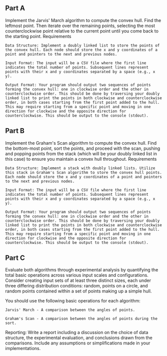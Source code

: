 ## Part A

 Implement the Jarvis' March algorithm to compute the convex hull. Find the leftmost point. Then iterate over the remaining points, selecting the most counterclockwise point relative to the current point until you come back to the starting point.
Requirements

    Data Structure: Implement a doubly linked list to store the points of the convex hull. Each node should store the x and y coordinates of a point and pointers to the next and previous nodes. 

    Input Format: The input will be a CSV file where the first line indicates the total number of points. Subsequent lines represent points with their x and y coordinates separated by a space (e.g., x y).

    Output Format: Your program should output two sequences of points forming the convex hull: one in clockwise order and the other in counterclockwise order. This should be done by traversing your doubly linked list to print the points in both clockwise and counterclockwise order, in both cases starting from the first point added to the hull. This may require starting from a specific point and moving in one direction for clockwise and the opposite direction for counterclockwise. This should be output to the console (stdout).

## Part B

 Implement the Graham's Scan algorithm to compute the convex hull. Find the bottom-most point, sort the points, and proceed with the scan, pushing and popping points from the stack (which will be your doubly linked list in this case) to ensure you maintain a convex hull throughout.
Requirements

    Data Structure: Implement a stack with doubly linked lists. Utilize this stack in Graham's Scan algorithm to store the convex hull points. Each node should store the x and y coordinates of a point and pointers to the next and previous nodes. 

    Input Format: The input will be a CSV file where the first line indicates the total number of points. Subsequent lines represent points with their x and y coordinates separated by a space (e.g., x y).

    Output Format: Your program should output two sequences of points forming the convex hull: one in clockwise order and the other in counterclockwise order. This should be done by traversing your doubly linked list to print the points in both clockwise and counterclockwise order, in both cases starting from the first point added to the hull. This may require starting from a specific point and moving in one direction for clockwise and the opposite direction for counterclockwise. This should be output to the console (stdout).

## Part C

 Evaluate both algorithms through experimental analysis by quantifying the total basic operations across various input scales and configurations. Consider creating input sets of at least three distinct sizes, each under three differing distribution conditions: random, points on a circle, and random points contained within a set of points making up a simple hull.

You should use the following basic operations for each algorithm:

    Jarvis' March - A comparison between the angles of points.

    Graham's Scan - A comparison between the angles of points during the sort.

Reporting: Write a report including a discussion on the choice of data structure, the experimental evaluation, and conclusions drawn from the comparisons. Include any assumptions or simplifications made in your implementations.
